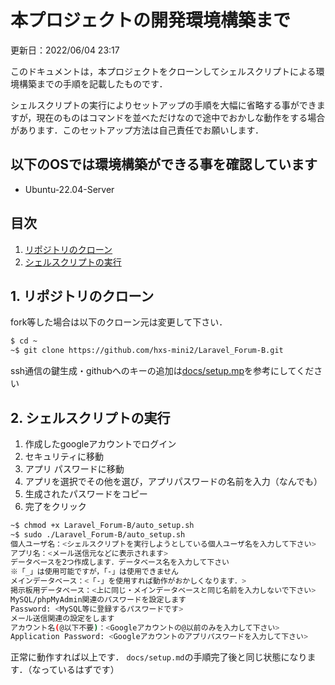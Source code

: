 # 本プロジェクトの開発環境構築まで

更新日：2022/06/04 23:17

このドキュメントは，本プロジェクトをクローンしてシェルスクリプトによる環境構築までの手順を記載したものです．

シェルスクリプトの実行によりセットアップの手順を大幅に省略する事ができますが，現在のものはコマンドを並べただけなので途中でおかしな動作をする場合があります．このセットアップ方法は自己責任でお願いします．

## 以下のOSでは環境構築ができる事を確認しています

- Ubuntu-22.04-Server

## 目次

1. [リポジトリのクローン](#1-リポジトリのクローン)
2. [シェルスクリプトの実行](#2-シェルスクリプトの実行)

## 1. リポジトリのクローン

fork等した場合は以下のクローン元は変更して下さい．

```sh
$ cd ~
~$ git clone https://github.com/hxs-mini2/Laravel_Forum-B.git
```

ssh通信の鍵生成・githubへのキーの追加は[docs/setup.mp](https://github.com/hxs-mini2/Laravel_Forum-B/blob/develop/docs/setup.md#4-リポジトリのクローンからサイトの表示まで)を参考にしてください

## 2. シェルスクリプトの実行

1. 作成したgoogleアカウントでログイン
2. セキュリティに移動
3. アプリ パスワードに移動
4. アプリを選択でその他を選び，アプリパスワードの名前を入力（なんでも）
5. 生成されたパスワードをコピー
6. 完了をクリック

```sh
~$ chmod +x Laravel_Forum-B/auto_setup.sh
~$ sudo ./Laravel_Forum-B/auto_setup.sh
個人ユーザ名：<シェルスクリプトを実行しようとしている個人ユーザ名を入力して下さい>
アプリ名：<メール送信元などに表示されます>
データベースを2つ作成します．データベース名を入力して下さい
※「_」は使用可能ですが，「-」は使用できません
メインデータベース：<「-」を使用すれば動作がおかしくなります．>
掲示板用データベース：<上に同じ・メインデータベースと同じ名前を入力しないで下さい>
MySQL/phpMyAdmin関連のパスワードを設定します
Password: <MySQL等に登録するパスワードです>
メール送信関連の設定をします
アカウント名(@以下不要)：<Googleアカウントの@以前のみを入力して下さい>
Application Password: <Googleアカウントのアプリパスワードを入力して下さい>
```

正常に動作すれば以上です．
`docs/setup.md`の手順完了後と同じ状態になります．（なっているはずです）
